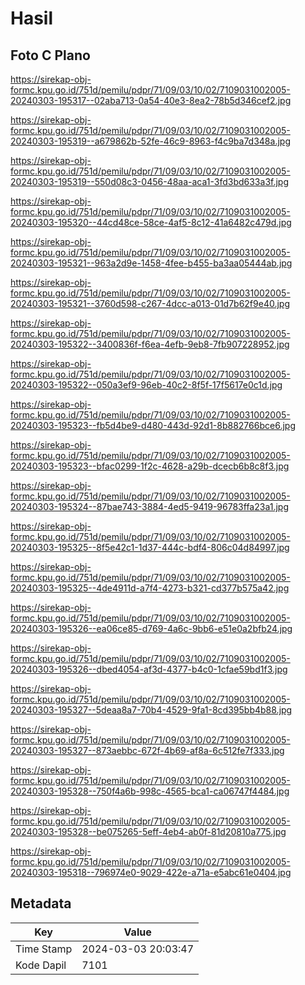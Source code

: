 # Hasil

## Foto C Plano

https://sirekap-obj-formc.kpu.go.id/751d/pemilu/pdpr/71/09/03/10/02/7109031002005-20240303-195317--02aba713-0a54-40e3-8ea2-78b5d346cef2.jpg

https://sirekap-obj-formc.kpu.go.id/751d/pemilu/pdpr/71/09/03/10/02/7109031002005-20240303-195319--a679862b-52fe-46c9-8963-f4c9ba7d348a.jpg

https://sirekap-obj-formc.kpu.go.id/751d/pemilu/pdpr/71/09/03/10/02/7109031002005-20240303-195319--550d08c3-0456-48aa-aca1-3fd3bd633a3f.jpg

https://sirekap-obj-formc.kpu.go.id/751d/pemilu/pdpr/71/09/03/10/02/7109031002005-20240303-195320--44cd48ce-58ce-4af5-8c12-41a6482c479d.jpg

https://sirekap-obj-formc.kpu.go.id/751d/pemilu/pdpr/71/09/03/10/02/7109031002005-20240303-195321--963a2d9e-1458-4fee-b455-ba3aa05444ab.jpg

https://sirekap-obj-formc.kpu.go.id/751d/pemilu/pdpr/71/09/03/10/02/7109031002005-20240303-195321--3760d598-c267-4dcc-a013-01d7b62f9e40.jpg

https://sirekap-obj-formc.kpu.go.id/751d/pemilu/pdpr/71/09/03/10/02/7109031002005-20240303-195322--3400836f-f6ea-4efb-9eb8-7fb907228952.jpg

https://sirekap-obj-formc.kpu.go.id/751d/pemilu/pdpr/71/09/03/10/02/7109031002005-20240303-195322--050a3ef9-96eb-40c2-8f5f-17f5617e0c1d.jpg

https://sirekap-obj-formc.kpu.go.id/751d/pemilu/pdpr/71/09/03/10/02/7109031002005-20240303-195323--fb5d4be9-d480-443d-92d1-8b882766bce6.jpg

https://sirekap-obj-formc.kpu.go.id/751d/pemilu/pdpr/71/09/03/10/02/7109031002005-20240303-195323--bfac0299-1f2c-4628-a29b-dcecb6b8c8f3.jpg

https://sirekap-obj-formc.kpu.go.id/751d/pemilu/pdpr/71/09/03/10/02/7109031002005-20240303-195324--87bae743-3884-4ed5-9419-96783ffa23a1.jpg

https://sirekap-obj-formc.kpu.go.id/751d/pemilu/pdpr/71/09/03/10/02/7109031002005-20240303-195325--8f5e42c1-1d37-444c-bdf4-806c04d84997.jpg

https://sirekap-obj-formc.kpu.go.id/751d/pemilu/pdpr/71/09/03/10/02/7109031002005-20240303-195325--4de4911d-a7f4-4273-b321-cd377b575a42.jpg

https://sirekap-obj-formc.kpu.go.id/751d/pemilu/pdpr/71/09/03/10/02/7109031002005-20240303-195326--ea06ce85-d769-4a6c-9bb6-e51e0a2bfb24.jpg

https://sirekap-obj-formc.kpu.go.id/751d/pemilu/pdpr/71/09/03/10/02/7109031002005-20240303-195326--dbed4054-af3d-4377-b4c0-1cfae59bd1f3.jpg

https://sirekap-obj-formc.kpu.go.id/751d/pemilu/pdpr/71/09/03/10/02/7109031002005-20240303-195327--5deaa8a7-70b4-4529-9fa1-8cd395bb4b88.jpg

https://sirekap-obj-formc.kpu.go.id/751d/pemilu/pdpr/71/09/03/10/02/7109031002005-20240303-195327--873aebbc-672f-4b69-af8a-6c512fe7f333.jpg

https://sirekap-obj-formc.kpu.go.id/751d/pemilu/pdpr/71/09/03/10/02/7109031002005-20240303-195328--750f4a6b-998c-4565-bca1-ca06747f4484.jpg

https://sirekap-obj-formc.kpu.go.id/751d/pemilu/pdpr/71/09/03/10/02/7109031002005-20240303-195328--be075265-5eff-4eb4-ab0f-81d20810a775.jpg

https://sirekap-obj-formc.kpu.go.id/751d/pemilu/pdpr/71/09/03/10/02/7109031002005-20240303-195318--796974e0-9029-422e-a71a-e5abc61e0404.jpg


## Metadata

| Key        | Value               |
| ---------- | ------------------- |
| Time Stamp | 2024-03-03 20:03:47 |
| Kode Dapil | 7101                |



